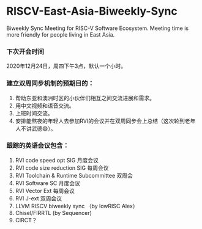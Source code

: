 # RISCV-East-Asia-Biweekly-Sync

Biweekly Sync Meeting for RISC-V Software Ecosystem. Meeting time is more friendly for people living in East Asia.

### 下次开会时间

2020年12月24日，周四下午3点，默认一个小时。

### 建立双周同步机制的预期目的：

1. 帮助东亚和澳洲时区的小伙伴们相互之间交流进展和需求。
2. 用中文视频和语音交流。
3. 上班时间交流。
4. 安排能熬夜的年轻人去参加RVI的会议并在双周同步会上总结（这次轮到老年人不讲武德😄）。

### 跟踪的英语会议包含：

1. RVI code speed opt SIG 月度会议
2. RVI code size reduction SIG 每周会议
3. RVI Toolchain & Runtime Subcommittee 双周会
4. RVI Software SC 月度会议
5. RVI Vector Ext 每周会议
6. RVI J-ext 双周会议
7. LLVM RISCV biweekly sync （by lowRISC Alex）
8. Chisel/FIRRTL (by Sequencer)
9. CIRCT？
